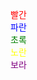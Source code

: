 
<span style="color:red">빨간</span>  
<span style="color:blue">파란</span>  
<span style="color:green">초록</span>  
<span style="color:yellow">노란</span>  
<span style="color:purple">보라</span>
